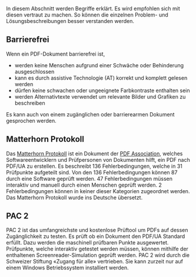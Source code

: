 In diesem Abschnitt werden Begriffe erklärt. Es wird empfohlen sich mit diesen vertraut zu machen. So können die einzelnen Problem- und Lösungsbeschreibungen besser verstanden werden.

## Barrierefrei

Wenn ein PDF-Dokument barrierefrei ist, 

* werden keine Menschen aufgrund einer Schwäche oder Behinderung ausgeschlossen
* kann es durch assistive Technologie \(AT\) korrekt und komplett gelesen werden 
* dürfen keine schwachen oder ungeeignete Farbkontraste enthalten sein
* werden Alternativtexte verwendet um relevante Bilder und Grafiken zu beschreiben

Es kann auch von einem zugänglichen oder barrierearmen Dokument gesprochen werden.

## Matterhorn Protokoll

Das [Matterhorn Protokoll](https://www.pdfa.org/publication/matterhorn-protokoll-1-02-deutsche-uebersetzung/?lang=de) ist ein Dokument der [PDF Association](https://www.pdfa.org/pdf-association/?lang=de), welches Softwareentwicklern und Prüfpersonen von Dokumenten hilft, ein PDF nach PDF/UA zu erstellen. Es beschreibt 136 Fehlerbedingungen, welche in 31 Prüfpunkte aufgeteilt sind. Von den 136 Fehlerbedingungen können 87 durch eine Software geprüft werden. 47 Fehlerbedingungen müssen interaktiv und manuell durch einen Menschen geprüft werden. 2 Fehlerbedingungen können in keiner dieser Kategorien zugeordnet werden. Das Matterhorn Protokoll wurde ins Deutsche übersetzt.

## PAC 2

PAC 2 ist das umfangreichste und kostenlose Prüftool um PDFs auf dessen Zugänglichkeit zu testen. Es prüft ob ein Dokument den PDF/UA Standard erfüllt. Dazu werden die maschinell prüfbaren Punkte ausgewertet. Prüfpunkte, welche interaktiv getestet werden müssen, können mithilfe der enthaltenen Screenreader-Simulation geprüft werden. PAC 2 wird durch die Schweizer Stiftung «Zugang für alle» vertrieben. Sie kann zurzeit nur auf einem Windows Betriebssystem installiert werden.


